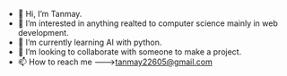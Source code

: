 - 👋 Hi, I’m Tanmay. 
- 👀 I’m interested in anything realted to computer science mainly in web development. 
- 🌱 I’m currently learning AI with python. 
- 💞️ I’m looking to collaborate with someone to  make a project. 
- 📫 How to reach me --->tanmay22605@gmail.com

<!---
TanmayKumar005/TanmayKumar005 is a ✨ special ✨ repository because its `README.md` (this file) appears on your GitHub profile.
You can click the Preview link to take a look at your changes.
--->
